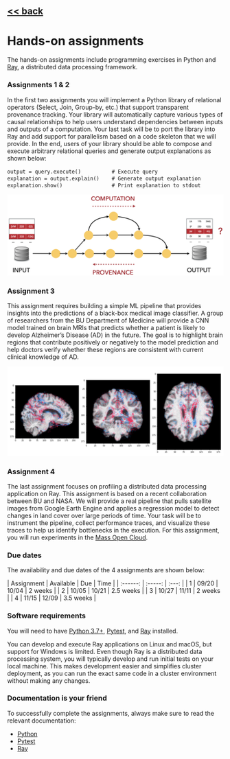 ## [<< back](./index.html)

# Hands-on assignments

The hands-on assignments include programming exercises in Python and [Ray](https://ray.io), a distributed data processing framework.

### Assignments 1 & 2

In the first two assignments you will implement a Python library of relational operators (Select, Join, Group-by, etc.) that support transparent provenance tracking. Your library will automatically capture various types of causal relationships to help users understand dependencies between inputs and outputs of a computation. Your last task will be to port the library into Ray and add support for parallelism based on a code skeleton that we will provide. In the end, users of your library should be able to compose and execute arbitrary relational queries and generate output explanations as shown below:

```
output = query.execute()          # Execute query
explanation = output.explain()    # Generate output explanation
explanation.show()                # Print explanation to stdout
```

![Data Provenance](provenance.jpg)

### Assignment 3

This assignment requires building a simple ML pipeline that provides insights into the predictions of a black-box medical image classifier. A group of researchers from the BU Department of Medicine will provide a CNN model trained on brain MRIs that predicts whether a patient is likely to develop Alzheimer’s Disease (AD) in the future. The goal is to highlight brain regions that contribute positively or negatively to the model prediction and help doctors verify whether these regions are consistent with current clinical knowledge of AD.

![Explainable AI](shap4med.jpg)

### Assignment 4

The last assignment focuses on profiling a distributed data processing application on Ray. This assignment is based on a recent collaboration between BU and NASA. We will provide a real pipeline that pulls satellite images from Google Earth Engine and applies a regression model to detect changes in land cover over large periods of time. Your task will be to instrument the pipeline, collect performance traces, and visualize these traces to help us identify bottlenecks in the execution. For this assignment, you will run experiments in the [Mass Open Cloud](https://massopen.cloud).


### Due dates
The availability and due dates of the 4 assignments are shown below:

| Assignment | Available | Due | Time |
| :------: | :-----: | :---: | 
| 1 | 09/20 | 10/04 | 2 weeks |
| 2 | 10/05 | 10/21 | 2.5 weeks |
| 3 | 10/27 | 11/11 | 2 weeks |
| 4 | 11/15 | 12/09 | 3.5 weeks |

### Software requirements

You will need to have [Python 3.7+](https://www.python.org/downloads/), [Pytest](https://docs.pytest.org/en/stable/), and [Ray](https://docs.ray.io/en/latest/installation.html) installed.

You can develop and execute Ray applications on Linux and macOS, but support for Windows is limited. Even though Ray is a distributed data processing system, you will typically develop and run initial tests on your local machine. This makes development easier and simplifies cluster deployment, as you can run the exact same code in a cluster environment without making any changes.

### Documentation is your friend

To successfully complete the assignments, always make sure to read the relevant documentation:

- [Python](https://docs.python.org/3/tutorial/)
- [Pytest](https://docs.pytest.org/en/stable/#documentation)
- [Ray](https://docs.ray.io/en/latest)
